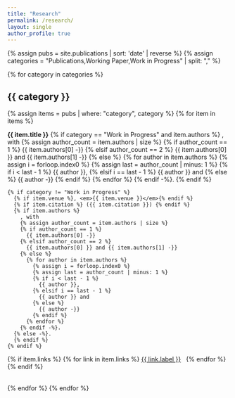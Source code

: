 ```yaml
---
title: "Research"
permalink: /research/
layout: single
author_profile: true
---
```


{% assign pubs = site.publications | sort: 'date' | reverse %}
{% assign categories = "Publications,Working Paper,Work in Progress" | split: "," %}

{% for category in categories %}
## {{ category }}

{% assign items = pubs | where: "category", category %}
{% for item in items %}
<div style="margin-bottom: 2rem;">
  <p>
    <strong>{{ item.title }}</strong>
    {% if category == "Work in Progress" and item.authors %}
      , with 
      {% assign author_count = item.authors | size %}
      {% if author_count == 1 %}
        {{ item.authors[0] -}}
      {% elsif author_count == 2 %}
        {{ item.authors[0] }} and {{ item.authors[1] -}}
      {% else %}
        {% for author in item.authors %}
          {% assign i = forloop.index0 %}
          {% assign last = author_count | minus: 1 %}
          {% if i < last - 1 %}
            {{ author }},
          {% elsif i == last - 1 %}
            {{ author }} and
          {% else %}
            {{ author -}}
          {% endif %}
        {% endfor %}
      {% endif -%}.
    {% endif %}

    {% if category != "Work in Progress" %}
      {% if item.venue %}, <em>{{ item.venue }}</em>{% endif %}
      {% if item.citation %} ({{ item.citation }}) {% endif %}
      {% if item.authors %}
        , with 
        {% assign author_count = item.authors | size %}
        {% if author_count == 1 %}
          {{ item.authors[0] -}}
        {% elsif author_count == 2 %}
          {{ item.authors[0] }} and {{ item.authors[1] -}}
        {% else %}
          {% for author in item.authors %}
            {% assign i = forloop.index0 %}
            {% assign last = author_count | minus: 1 %}
            {% if i < last - 1 %}
              {{ author }},
            {% elsif i == last - 1 %}
              {{ author }} and
            {% else %}
              {{ author -}}
            {% endif %}
          {% endfor %}
        {% endif -%}.
      {% else -%}.
      {% endif %}
    {% endif %}
  </p>

  {% if item.links %}
    {% for link in item.links %}
      <a href="{{ link.url }}" class="btn" target="_blank" rel="noopener" style="margin-right: 0.5rem;">{{ link.label }}</a>
    {% endfor %}
  {% endif %}
</div>
{% endfor %}
{% endfor %}
